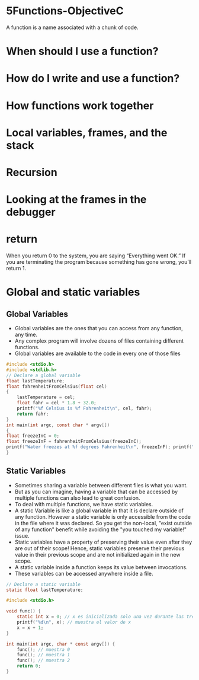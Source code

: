 # 5Functions-ObjectiveC
A function is a name associated with a chunk of code. 

# When should I use a function?

# How do I write and use a function?

# How functions work together

# Local variables, frames, and the stack

# Recursion

# Looking at the frames in the debugger

# return

When you return 0 to the system, you are saying “Everything went OK.” If you are terminating the program because something has gone wrong, you’ll return 1.

# Global and static variables

## Global Variables

- Global variables are the ones that you can access from any function, any time.
- Any complex program will involve dozens of files containing different functions.
- Global variables are available to the code in every one of those files

``` c
#include <stdio.h>
#include <stdlib.h>
// Declare a global variable
float lastTemperature;
float fahrenheitFromCelsius(float cel)
{
    lastTemperature = cel;
    float fahr = cel * 1.8 + 32.0;
    printf("%f Celsius is %f Fahrenheit\n", cel, fahr);
    return fahr;
}
int main(int argc, const char * argv[])
{
float freezeInC = 0;
float freezeInF = fahrenheitFromCelsius(freezeInC);
printf("Water freezes at %f degrees Fahrenheit\n", freezeInF); printf("The last temperature converted was %f\n", lastTemperature); return EXIT_SUCCESS;
}
```

## Static Variables

- Sometimes sharing a variable between different files is what you want.
- But as you can imagine, having a variable that can be accessed by multiple functions can also lead to great confusion.
- To deal with multiple functions, we have static variables. 
- A static Variable is like a global variable in that it is declare outside of any function. However a static variable is only accessible from the code in the file where it was declared. So you get the non-local, "exist outside of any function" benefit while avoiding the "you touched my variable!" issue.
- Static variables have a property of preserving their value even after they are out of their scope! Hence, static variables preserve their previous value in their previous scope and are not initialized again in the new scope.
- A static variable inside a function keeps its value between invocations.
- These variables can be accessed anywhere inside a file.

``` c
// Declare a static variable 
static float lastTemperature;
```

``` c
#include <stdio.h>

void func() {
	static int x = 0; // x es inicializada solo una vez durante las tres llamadas a func()
	printf("%d\n", x); // muestra el valor de x
	x = x + 1;
}

int main(int argc, char * const argv[]) {
	func(); // muestra 0
	func(); // muestra 1
	func(); // muestra 2
	return 0;
}
```





### 


